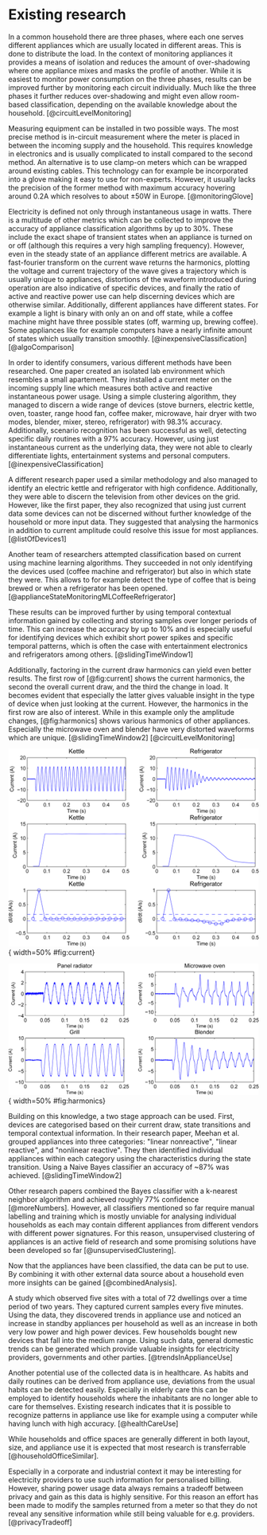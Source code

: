 # Existing research

In a common household there are three phases, where each one serves different appliances which are usually located in different areas. This is done to distribute the load. In the context of monitoring appliances it provides a means of isolation and reduces the amount of over-shadowing where one appliance mixes and masks the profile of another. While it is easiest to monitor power consumption on the three phases, results can be improved further by monitoring each circuit individually. Much like the three phases it further reduces over-shadowing and might even allow room-based classification, depending on the available knowledge about the household. [@circuitLevelMonitoring]

Measuring equipment can be installed in two possible ways. The most precise method is in-circuit measurement where the meter is placed in between the incoming supply and the household. This requires knowledge in electronics and is usually complicated to install compared to the second method. An alternative is to use clamp-on meters which can be wrapped around existing cables. This technology can for example be incorporated into a glove making it easy to use for non-experts. However, it usually lacks the precision of the former method with maximum accuracy hovering around 0.2A which resolves to about ±50W in Europe. [@monitoringGlove]

Electricity is defined not only through instantaneous usage in watts. There is a multitude of other metrics which can be collected to improve the accuracy of appliance classification algorithms by up to 30%. These include the exact shape of transient states when an appliance is turned on or off (although this requires a very high sampling frequency). However, even in the steady state of an appliance different metrics are available. A fast-fourier transform on the current wave returns the harmonics, plotting the voltage and current trajectory of the wave gives a trajectory which is usually unique to appliances, distortions of the waveform introduced during operation are also indicative of specific devices, and finally the ratio of active and reactive power use can help discerning devices which are otherwise similar. Additionally, different appliances have different states. For example a light is binary with only an on and off state, while a coffee machine might have three possible states (off, warming up, brewing coffee). Some appliances like for example computers have a nearly infinite amount of states which usually transition smoothly. [@inexpensiveClassification] [@algoComparison]

In order to identify consumers, various different methods have been researched. One paper created an isolated lab environment which resembles a small apartement. They installed a current meter on the incoming supply line which measures both active and reactive instantaneous power usage. Using a simple clustering algorithm, they managed to discern a wide range of devices (stove burners, electric kettle, oven, toaster, range hood fan, coffee maker, microwave, hair dryer with two modes, blender, mixer, stereo, refrigerator) with 98.3% accuracy. Additionally, scenario recognition has been successful as well, detecting specific daily routines with a 97% accuracy. However, using just instantaneous current as the underlying data, they were not able to clearly differentiate lights, entertainment systems and personal computers. [@inexpensiveClassification]

A different research paper used a similar methodology and also managed to identify an electric kettle and refrigerator with high confidence. Additionally, they were able to discern the television from other devices on the grid. However, like the first paper, they also recognized that using just current data some devices can not be discerned without further knowledge of the household or more input data. They suggested that analysing the harmonics in addition to current amplitude could resolve this issue for most appliances. [@listOfDevices1]

Another team of researchers attempted classification based on current using machine learning algorithms. They succeeded in not only identifying the devices used (coffee machine and refrigerator) but also in which state they were. This allows to for example detect the type of coffee that is being brewed or when a refrigerator has been opened. [@applianceStateMonitoringMLCoffeeRefrigerator]

These results can be improved further by using temporal contextual information gained by collecting and storing samples over longer periods of time. This can increase the accuracy by up to 10% and is especially useful for identifying devices which exhibit short power spikes and specific temporal patterns, which is often the case with entertainment electronics and refrigerators among others. [@slidingTimeWindow1]

Additionally, factoring in the current draw harmonics can yield even better results. The first row of [@fig:current] shows the current harmonics, the second the overall current draw, and the third the change in load. It becomes evident that especially the latter gives valuable insight in the type of device when just looking at the current. However, the harmonics in the first row are also of interest. While in this example only the amplitude changes, [@fig:harmonics] shows various harmonics of other appliances. Especially the microwave oven and blender have very distorted waveforms which are unique. [@slidingTimeWindow2] [@circuitLevelMonitoring]

![Kettle & Refrigerator harmonics [@slidingTimeWindow2]](src/images/energies-07-07041f6-1024.png){ width=50% #fig:current}

![Various power harmonics [@slidingTimeWindow2]](src/images/energies-07-07041f2-1024.png){ width=50% #fig:harmonics}

Building on this knowledge, a two stage approach can be used. First, devices are categorised based on their current draw, state transitions and temporal contextual information. In their research paper, Meehan et al. grouped appliances into three categories: "linear nonreactive", "linear reactive", and "nonlinear reactive". They then identified individual appliances within each category using the characteristics during the state transition. Using a Naive Bayes classifier an accuracy of ~87% was achieved. [@slidingTimeWindow2]

Other research papers combined the Bayes classifier with a k-nearest neighbor algorithm and achieved roughly 77% confidence [@moreNumbers]. However, all classifiers mentioned so far require manual labelling and training which is mostly unviable for analysing individual households as each may contain different appliances from different vendors with different power signatures. For this reason, unsupervised clustering of appliances is an active field of research and some promising solutions have been developed so far [@unsupervisedClustering].

Now that the appliances have been classified, the data can be put to use. By combining it with other external data source about a household even more insights can be gained [@combinedAnalysis].

A study which observed five sites with a total of 72 dwellings over a time period of two years. They captured current samples every five minutes. Using the data, they discovered trends in appliance use and noticed an increase in standby appliances per household as well as an increase in both very low power and high power devices. Few households bought new devices that fall into the medium range. Using such data, general domestic trends can be generated which provide valuable insights for electricity providers, governments and other parties. [@trendsInApplianceUse]

Another potential use of the collected data is in healthcare. As habits and daily routines can be derived from appliance use, deviations from the usual habits can be detected easily. Especially in elderly care this can be employed to identify households where the inhabitants are no longer able to care for themselves. Existing research indicates that it is possible to recognize patterns in appliance use like for example using a computer while having lunch with high accuracy. [@healthCareUse]

While households and office spaces are generally different in both layout, size, and appliance use it is expected that most research is transferrable [@householdOfficeSimilar].

Especially in a corporate and industrial context it may be interesting for electricity providers to use such information for personalised billing. However, sharing power usage data always remains a tradeoff between privacy and gain as this data is highly sensitive. For this reason an effort has been made to modify the samples returned from a meter so that they do not reveal any sensitive information while still being valuable for e.g. providers. [@privacyTradeoff]
